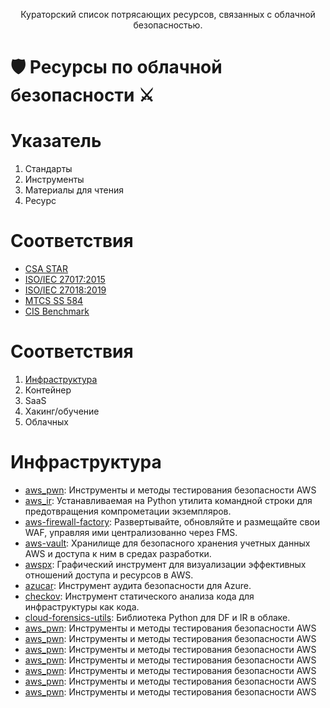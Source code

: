 <p align="center">Кураторский список потрясающих ресурсов, связанных с облачной безопасностью.</p>

# :shield: Ресурсы по облачной безопасности :crossed_swords:

# Указатель
<ol>
<li>Стандарты</li>
<li>Инструменты</li>
<li>Материалы для чтения</li>
<li>Ресурс</li>
</ol>

# Соответствия

<ul>
<li> <a href="https://cloudsecurityalliance.org/star/">CSA STAR</a></li>
  <li> <a href="https://www.iso.org/standard/43757.html">ISO/IEC 27017:2015</a></li>
  <li> <a href="https://www.iso.org/standard/76559.html">ISO/IEC 27018:2019</a></li>
  <li> <a href="https://www.imda.gov.sg">MTCS SS 584</a></li>
  <li> <a href="https://www.cisecurity.org/cis-benchmarks/">CIS Benchmark</a></li>
</ul>

# Соответствия
<ol>
<li> <a href="https://github.com/AntonBangoura/Veille_Securite_Cloud_Russophone/edit/main/Awesome_Cloud_Security_Resources_Russian/Readme.md#Инфраструктура">Инфраструктура</a></li>
<li>Контейнер</li>
<li>SaaS</li>
<li>Xакинг/обучение</li>
<li>Oблачных</li>
</ol>

# Инфраструктура
<ul>
<li> <a href="https://github.com/dagrz/aws_pwn">aws_pwn</a>: Инструменты и методы тестирования безопасности AWS</li>
<li> <a href="https://github.com/ThreatResponse/aws_ir">aws_ir</a>: Устанавливаемая на Python утилита командной строки для предотвращения компрометации экземпляров.</li>
<li> <a href="https://github.com/globaldatanet/aws-firewall-factory">aws-firewall-factory</a>: Развертывайте, обновляйте и размещайте свои WAF, управляя ими централизованно через FMS.</li>
<li> <a href="https://github.com/99designs/aws-vault">aws-vault</a>: Хранилище для безопасного хранения учетных данных AWS и доступа к ним в средах разработки.</li>
<li> <a href="https://github.com/WithSecureLabs/awspx">awspx</a>: Графический инструмент для визуализации эффективных отношений доступа и ресурсов в AWS.</li>
<li> <a href="https://github.com/nccgroup/azucar">azucar</a>: Инструмент аудита безопасности для Azure.</li>
<li> <a href="https://github.com/bridgecrewio/checkov">checkov</a>: Инструмент статического анализа кода для инфраструктуры как кода.</li>
<li> <a href="https://github.com/google/cloud-forensics-utils">cloud-forensics-utils</a>: Библиотека Python для DF и IR в облаке.</li>
<li> <a href="https://github.com/dagrz/aws_pwn">aws_pwn</a>: Инструменты и методы тестирования безопасности AWS</li>
  <li> <a href="https://github.com/dagrz/aws_pwn">aws_pwn</a>: Инструменты и методы тестирования безопасности AWS</li>
<li> <a href="https://github.com/dagrz/aws_pwn">aws_pwn</a>: Инструменты и методы тестирования безопасности AWS</li>
<li> <a href="https://github.com/dagrz/aws_pwn">aws_pwn</a>: Инструменты и методы тестирования безопасности AWS</li>
  <li> <a href="https://github.com/dagrz/aws_pwn">aws_pwn</a>: Инструменты и методы тестирования безопасности AWS</li>
<li> <a href="https://github.com/dagrz/aws_pwn">aws_pwn</a>: Инструменты и методы тестирования безопасности AWS</li>
<li> <a href="https://github.com/dagrz/aws_pwn">aws_pwn</a>: Инструменты и методы тестирования безопасности AWS</li>
</ul>

